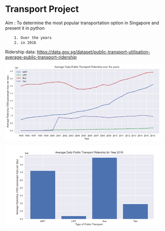 # Transport Project
Aim : To determine the most popular transportation option in Singapore and present it in python

        1. Over the years
        2. in 2016

Ridership data:
https://data.gov.sg/dataset/public-transport-utilisation-average-public-transport-ridership

![img_1.png](img_1.png)

![img_2.png](img_2.png)
